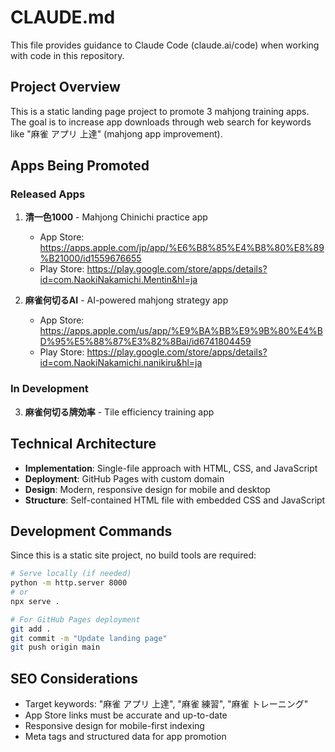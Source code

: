 # CLAUDE.md

This file provides guidance to Claude Code (claude.ai/code) when working with code in this repository.

## Project Overview

This is a static landing page project to promote 3 mahjong training apps. The goal is to increase app downloads through web search for keywords like "麻雀 アプリ 上達" (mahjong app improvement).

## Apps Being Promoted

### Released Apps
1. **清一色1000** - Mahjong Chinichi practice app
   - App Store: https://apps.apple.com/jp/app/%E6%B8%85%E4%B8%80%E8%89%B21000/id1559676655
   - Play Store: https://play.google.com/store/apps/details?id=com.NaokiNakamichi.Mentin&hl=ja

2. **麻雀何切るAI** - AI-powered mahjong strategy app
   - App Store: https://apps.apple.com/us/app/%E9%BA%BB%E9%9B%80%E4%BD%95%E5%88%87%E3%82%8Bai/id6741804459
   - Play Store: https://play.google.com/store/apps/details?id=com.NaokiNakamichi.nanikiru&hl=ja

### In Development
3. **麻雀何切る牌効率** - Tile efficiency training app

## Technical Architecture

- **Implementation**: Single-file approach with HTML, CSS, and JavaScript
- **Deployment**: GitHub Pages with custom domain
- **Design**: Modern, responsive design for mobile and desktop
- **Structure**: Self-contained HTML file with embedded CSS and JavaScript

## Development Commands

Since this is a static site project, no build tools are required:

```bash
# Serve locally (if needed)
python -m http.server 8000
# or
npx serve .

# For GitHub Pages deployment
git add .
git commit -m "Update landing page"
git push origin main
```

## SEO Considerations

- Target keywords: "麻雀 アプリ 上達", "麻雀 練習", "麻雀 トレーニング"
- App Store links must be accurate and up-to-date
- Responsive design for mobile-first indexing
- Meta tags and structured data for app promotion